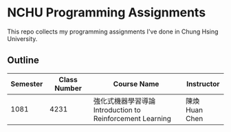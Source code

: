 # NCHU Programming Assignments
This repo collects my programming assignments I've done in Chung Hsing University.

## Outline

| Semester | Class Number | Course Name                                                  | Instructor          |
| -------- | ------------ | ------------------------------------------------------------ | ------------------- |
| 1081     | 4231         | 強化式機器學習導論<br />Introduction to Reinforcement Learning | 陳煥<br />Huan Chen |

